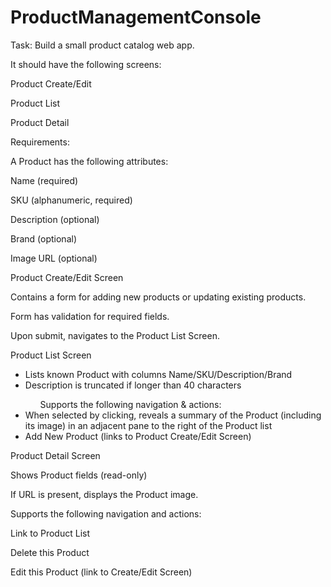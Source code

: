 # ProductManagementConsole


Task: Build a small product catalog web app.


It should have the following screens:


Product Create/Edit

Product List

Product Detail


Requirements:


A Product has the following attributes:


Name (required)

SKU (alphanumeric, required)

Description (optional)

Brand (optional)

Image URL (optional)


Product Create/Edit Screen


Contains a form for adding new products or updating existing products.

Form has validation for required fields.

Upon submit, navigates to the Product List Screen.


Product List Screen

<ul>
<li> Lists known Product with columns Name/SKU/Description/Brand </li>

<li> Description is truncated if longer than 40 characters</li>

<ul>Supports the following navigation & actions:</ul>

<li> When selected by clicking, reveals a summary of the Product (including its image) in an adjacent pane to the right of the Product list</li>

<li> Add New Product (links to Product Create/Edit Screen)</li>
</ul>
</ul>
Product Detail Screen


Shows Product fields (read-only)

If URL is present, displays the Product image.

Supports the following navigation and actions:

Link to Product List

Delete this Product

Edit this Product (link to Create/Edit Screen)

